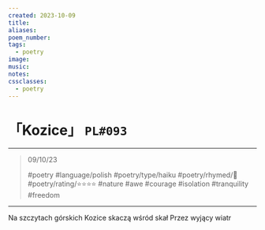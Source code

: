 ```yaml
---
created: 2023-10-09
title:
aliases:
poem_number:
tags:
  - poetry
image:
music:
notes:
cssclasses:
  - poetry
---
```

# 「Kozice」 `PL#093`

---

> 09/10/23
> 
> #poetry 
> #language/polish 
> #poetry/type/haiku 
> #poetry/rhymed/🔴 
> #poetry/rating/⭐⭐⭐⭐ 
> #nature #awe #courage #isolation #tranquility #freedom 

---

Na szczytach górskich
Kozice skaczą wśród skał
Przez wyjący wiatr